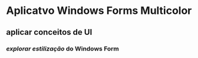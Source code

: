 # Aplicatvo Windows Forms Multicolor

## **aplicar conceitos de UI** 

### _explorar estilização_ do Windows Form